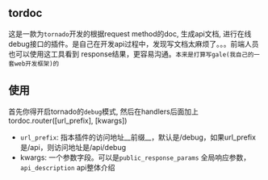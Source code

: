 ## tordoc

这是一款为`tornado`开发的根据request method的doc, 生成api文档, 进行在线debug接口的插件。是自己在开发api过程中，发现写文档太麻烦了。。。前端人员也可以使用这工具看到 response结果，更容易沟通。`本来是打算写gale(我自己的一套web开发框架)的`


## 使用

首先你得开启tornado的`debug`模式, 然后在handlers后面加上tordoc.router([url_prefix], [kwargs])

* `url_prefix`: 指本插件的访问地址__前缀__，默认是/debug，如果url_prefix是/api，则访问地址是/api/debug
* kwargs: 一个参数字段。可以是`public_response_params` 全局响应参数，`api_description` api整体介绍

